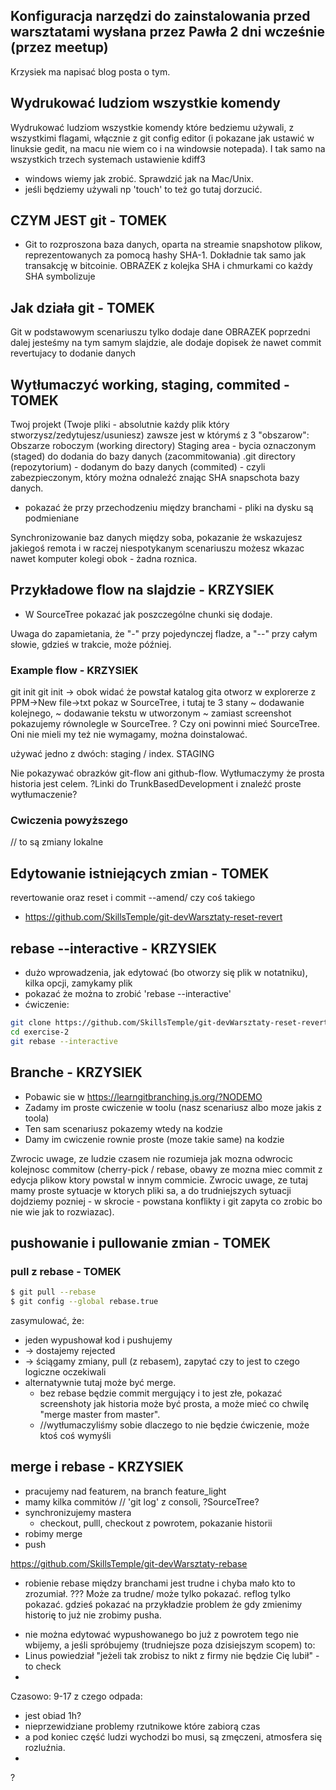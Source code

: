 ## Konfiguracja narzędzi do zainstalowania przed warsztatami wysłana przez Pawła 2 dni wcześnie (przez meetup)
Krzysiek ma napisać blog posta o tym.

## Wydrukować ludziom wszystkie komendy 

Wydrukować ludziom wszystkie komendy które bedziemu używali, z wszystkimi flagami, włącznie z git config editor (i pokazane jak ustawić w linuksie gedit, na macu nie wiem co i na windowsie notepada). I tak samo na wszystkich trzech systemach ustawienie kdiff3
* windows wiemy jak zrobić. Sprawdzić jak na Mac/Unix.
* jeśli będziemy używali np 'touch' to też go tutaj dorzucić.

## CZYM JEST git - TOMEK
- Git to rozproszona baza danych, oparta na streamie snapshotow plikow, reprezentowanych za pomocą hashy SHA-1. Dokładnie tak samo jak transakcję w bitcoinie.
OBRAZEK z kolejka SHA i chmurkami co każdy SHA symbolizuje 

## Jak działa git - TOMEK
Git w podstawowym scenariuszu tylko dodaje dane
OBRAZEK  poprzedni dalej jesteśmy na tym samym slajdzie, ale dodaje dopisek że nawet commit revertujacy to dodanie danych

## Wytłumaczyć working, staging, commited - TOMEK

Twoj projekt (Twoje pliki - absolutnie każdy plik który stworzysz/zedytujesz/usuniesz) zawsze jest w którymś z 3 "obszarow":
Obszarze roboczym (working directory)
Staging area - bycia oznaczonym (staged) do dodania do bazy danych (zacommitowania)
.git directory (repozytorium) - dodanym do bazy danych (commited) - czyli zabezpieczonym, który można odnaleźć znając SHA snapschota bazy danych.

* pokazać że przy przechodzeniu między branchami - pliki na dysku są podmieniane

Synchronizowanie baz danych między soba, pokazanie że wskazujesz jakiegoś remota i w raczej niespotykanym scenariuszu możesz wkazac nawet komputer kolegi obok - żadna roznica.

## Przykładowe flow na slajdzie - KRZYSIEK

* W SourceTree pokazać jak poszczególne chunki się dodaje.

Uwaga do zapamietania, że "-" przy pojedynczej fladze, a "--" przy całym słowie, gdzieś w trakcie, może później.

### Example flow - KRZYSIEK

git init
  git init -> obok widać że powstał katalog gita
otworz w explorerze
z PPM->New file->txt
pokaz w SourceTree, i tutaj te 3 stany
~ dodawanie kolejnego,
~ dodawanie tekstu w utworzonym
~ zamiast screenshot pokazujemy równolegle w SourceTree.
? Czy oni powinni mieć SourceTree. Oni nie mieli my też nie wymagamy, można doinstalować.


używać jedno z dwóch: staging / index. STAGING


Nie pokazywać obrazków git-flow ani github-flow. Wytłumaczymy że prosta historia jest celem. ?Linki do TrunkBasedDevelopment i znaleźć proste wytłumaczenie?


### Cwiczenia powyższego

// to są zmiany lokalne
## Edytowanie istniejących zmian - TOMEK

revertowanie oraz reset i commit --amend/ czy coś takiego
- https://github.com/SkillsTemple/git-devWarsztaty-reset-revert


## rebase --interactive - KRZYSIEK

* dużo wprowadzenia, jak edytować (bo otworzy się plik w notatniku), kilka opcji, zamykamy plik
* pokazać że można to zrobić 'rebase --interactive'
* ćwiczenie:

```sh
git clone https://github.com/SkillsTemple/git-devWarsztaty-reset-revert exercise-2
cd exercise-2
git rebase --interactive
```

## Branche - KRZYSIEK
- Pobawic sie w https://learngitbranching.js.org/?NODEMO
- Zadamy im proste cwiczenie w toolu (nasz scenariusz albo moze jakis z toola)
- Ten sam scenariusz pokazemy wtedy na kodzie
- Damy im cwiczenie rownie proste (moze takie same) na kodzie


Zwrocic uwage, ze ludzie czasem nie rozumieja jak mozna odwrocic kolejnosc commitow (cherry-pick / rebase, obawy ze mozna miec commit z edycja plikow ktory powstal w innym commicie. Zwrocic uwage, ze tutaj mamy proste sytuacje w ktorych pliki sa, a do trudniejszych sytuacji dojdziemy pozniej - w skrocie - powstana konflikty i git zapyta co zrobic bo nie wie jak to rozwiazac).

## pushowanie i pullowanie zmian - TOMEK

### pull z rebase - TOMEK

```sh
$ git pull --rebase
$ git config --global rebase.true
```

zasymulować, że:
* jeden wypushował kod i pushujemy 
* -> dostajemy rejected 
* -> ściągamy zmiany, pull (z rebasem), zapytać czy to jest to czego logiczne oczekiwali
* alternatywnie tutaj może być merge.
  * bez rebase będzie commit mergujący i to jest złe, pokazać screenshoty jak historia może być prosta, a może mieć co chwilę "merge master from master".
  * //wytłumaczyliśmy sobie dlaczego to nie będzie ćwiczenie, może ktoś coś wymyśli


## merge i rebase - KRZYSIEK

* pracujemy nad featurem, na branch feature_light
* mamy kilka commitów // 'git log' z consoli, ?SourceTree?
* synchronizujemy mastera
  * checkout, pulll, checkout z powrotem, pokazanie historii
* robimy merge
* push
 

https://github.com/SkillsTemple/git-devWarsztaty-rebase
- robienie rebase między branchami jest trudne i chyba mało kto to zrozumiał. ??? Może za trudne/ może tylko pokazać.
reflog tylko pokazać.
gdzieś pokazać na przykładzie problem że gdy zmienimy historię to już nie zrobimy pusha.
* nie można edytować wypushowanego bo już z powrotem tego nie wbijemy, a jeśli spróbujemy (trudniejsze poza dzisiejszym scopem) to:
* Linus powiedział "jeżeli tak zrobisz to nikt z firmy nie będzie Cię lubił" - to check
* 

Czasowo: 9-17 z czego odpada:
* jest obiad 1h?
* nieprzewidziane problemy rzutnikowe które zabiorą czas
* a pod koniec część ludzi wychodzi bo musi, są zmęczeni, atmosfera się rozluźnia.
* 
?